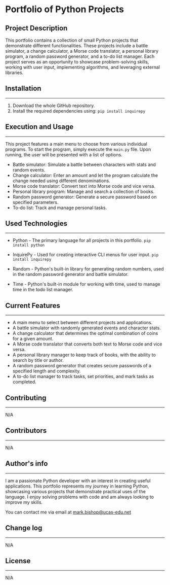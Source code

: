 
# Portfolio of Python Projects

## Project Description

This portfolio contains a collection of small Python projects that demonstrate different functionalities. These projects include a battle simulator, a change calculator, a Morse code translator, a personal library program, a random password generator, and a to-do list manager. Each project serves as an opportunity to showcase problem-solving skills, working with user input, implementing algorithms, and leveraging external libraries.

## Installation
---
1. Download the whole GitHub repository.
2. Install the required dependencies using:
   `pip install inquirepy`

## Execution and Usage
---
This project features a main menu to choose from various individual programs. To start the program, simply execute the `main.py` file. Upon running, the user will be presented with a list of options.
* Battle simulator: Simulate a battle between characters with stats and random events.
* Change calculator: Enter an amount and let the program calculate the change needed using different denominations.
* Morse code translator: Convert text into Morse code and vice versa.
* Personal library program: Manage and search a collection of books.
* Random password generator: Generate a secure password based on specified parameters.
* To-do list: Track and manage personal tasks.


## Used Technologies
---
* Python - The primary language for all projects in this portfolio.
`pip install python`

* InquirePy - Used for creating interactive CLI menus for user input.
`pip install inquirepy`

* Random - Python's built-in library for generating random numbers, used in the random password generator and battle simulator.

* Time - Python's built-in module for working with time, used to manage time in the todo list manager. 

## Current Features
---
* A main menu to select between different projects and applications.
* A battle simulator with randomly generated events and character stats.
* A change calculator that determines the optimal combination of coins for a given amount.
* A Morse code translator that converts both text to Morse code and vice versa.
* A personal library manager to keep track of books, with the ability to search by title or author.
* A random password generator that creates secure passwords of a specified length and complexity.
* A to-do list manager to track tasks, set priorities, and mark tasks as completed.

## Contributing
---
N/A

## Contributors
---
N/A

## Author's info
---
I am a passionate Python developer with an interest in creating useful applications. This portfolio represents my journey in learning Python, showcasing various projects that demonstrate practical uses of the language. I enjoy solving problems with code and am always looking to improve my skills.

You can contact me via email at mark.bishop@ucas-edu.net

## Change log
---
N/A

## License
---
N/A
